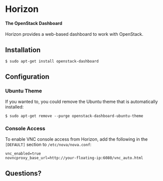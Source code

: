 # Horizon

#### The OpenStack Dashboard

Horizon provides a web-based dashboard to work with OpenStack.

## Installation

    $ sudo apt-get install openstack-dashboard

## Configuration

### Ubuntu Theme

If you wanted to, you could remove the Ubuntu theme that is automatically installed:

    $ sudo apt-get remove --purge openstack-dashboard-ubuntu-theme

### Console Access

To enable VNC console access from Horizon, add the following in the `[DEFAULT]` section to `/etc/nova/nova.conf`:

    vnc_enabled=true
    novncproxy_base_url=http://your-floating-ip:6080/vnc_auto.html

## Questions?
